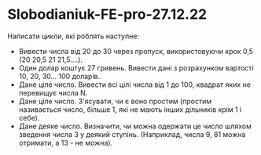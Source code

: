 # Slobodianiuk-FE-pro-27.12.22

Написати цикли, які роблять наступне:

- Вивести числа від 20 до 30 через пропуск, використовуючи крок 0,5 (20 20,5 21 21,5….).
- Один долар коштує 27 гривень. Вивести дані з розрахунком вартості 10, 20, 30... 100 доларів.
- Дане ціле число. Вивести всі цілі числа від 1 до 100, квадрат яких не перевищує числа N.
- Дане ціле число. З'ясувати, чи є воно простим (простим називається число, більше 1, які не мають інших дільників крім 1 і себе).
- Дане деяке число. Визначити, чи можна одержати це число шляхом зведення числа 3 у деякий ступінь. (Наприклад, числа 9, 81 можна отримати, а 13 - не можна).